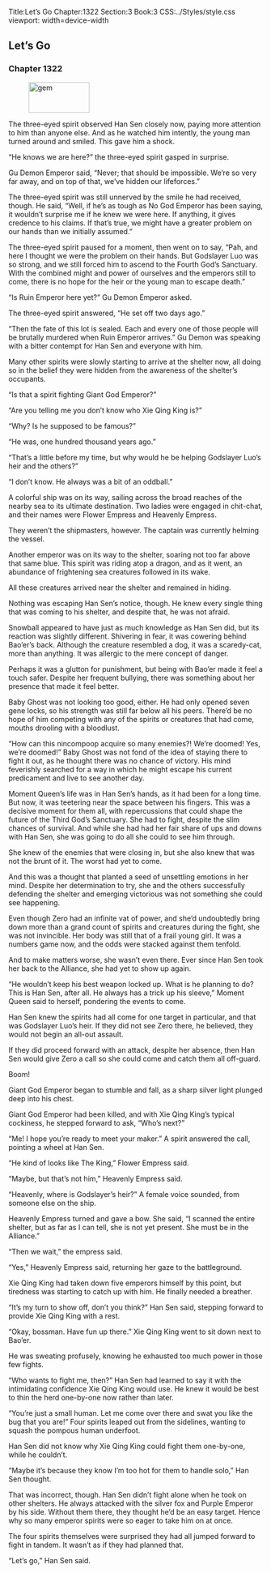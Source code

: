 Title:Let’s Go 
Chapter:1322 
Section:3 
Book:3 
CSS:../Styles/style.css 
viewport: width=device-width
  
## Let’s Go
### Chapter 1322 
<figure>
	<img src="../Images/gem.gif" alt="gem" id="gem" width="120" height="60" />
</figure>
  

  
  The three-eyed spirit observed Han Sen closely now, paying more attention to him than anyone else. And as he watched him intently, the young man turned around and smiled. This gave him a shock.

“He knows we are here?” the three-eyed spirit gasped in surprise.

Gu Demon Emperor said, “Never; that should be impossible. We’re so very far away, and on top of that, we’ve hidden our lifeforces.”

The three-eyed spirit was still unnerved by the smile he had received, though. He said, “Well, if he’s as tough as No God Emperor has been saying, it wouldn’t surprise me if he knew we were here. If anything, it gives credence to his claims. If that’s true, we might have a greater problem on our hands than we initially assumed.”

The three-eyed spirit paused for a moment, then went on to say, “Pah, and here I thought we were the problem on their hands. But Godslayer Luo was so strong, and we still forced him to ascend to the Fourth God’s Sanctuary. With the combined might and power of ourselves and the emperors still to come, there is no hope for the heir or the young man to escape death.”

“Is Ruin Emperor here yet?” Gu Demon Emperor asked.

The three-eyed spirit answered, “He set off two days ago.”

“Then the fate of this lot is sealed. Each and every one of those people will be brutally murdered when Ruin Emperor arrives.” Gu Demon was speaking with a bitter contempt for Han Sen and everyone with him.

Many other spirits were slowly starting to arrive at the shelter now, all doing so in the belief they were hidden from the awareness of the shelter’s occupants.

“Is that a spirit fighting Giant God Emperor?”

“Are you telling me you don’t know who Xie Qing King is?”

“Why? Is he supposed to be famous?”

“He was, one hundred thousand years ago.”

“That’s a little before my time, but why would he be helping Godslayer Luo’s heir and the others?”

“I don’t know. He always was a bit of an oddball.”

A colorful ship was on its way, sailing across the broad reaches of the nearby sea to its ultimate destination. Two ladies were engaged in chit-chat, and their names were Flower Empress and Heavenly Empress.

They weren’t the shipmasters, however. The captain was currently helming the vessel.

Another emperor was on its way to the shelter, soaring not too far above that same blue. This spirit was riding atop a dragon, and as it went, an abundance of frightening sea creatures followed in its wake.

All these creatures arrived near the shelter and remained in hiding.

Nothing was escaping Han Sen’s notice, though. He knew every single thing that was coming to his shelter, and despite that, he was not afraid.

Snowball appeared to have just as much knowledge as Han Sen did, but its reaction was slightly different. Shivering in fear, it was cowering behind Bao’er’s back. Although the creature resembled a dog, it was a scaredy-cat, more than anything. It was allergic to the mere concept of danger.

Perhaps it was a glutton for punishment, but being with Bao’er made it feel a touch safer. Despite her frequent bullying, there was something about her presence that made it feel better.

Baby Ghost was not looking too good, either. He had only opened seven gene locks, so his strength was still far below all his peers. There’d be no hope of him competing with any of the spirits or creatures that had come, mouths drooling with a bloodlust.

“How can this nincompoop acquire so many enemies?! We’re doomed! Yes, we’re doomed!” Baby Ghost was not fond of the idea of staying there to fight it out, as he thought there was no chance of victory. His mind feverishly searched for a way in which he might escape his current predicament and live to see another day.

Moment Queen’s life was in Han Sen’s hands, as it had been for a long time. But now, it was teetering near the space between his fingers. This was a decisive moment for them all, with repercussions that could shape the future of the Third God’s Sanctuary. She had to fight, despite the slim chances of survival. And while she had had her fair share of ups and downs with Han Sen, she was going to do all she could to see him through.

She knew of the enemies that were closing in, but she also knew that was not the brunt of it. The worst had yet to come.

And this was a thought that planted a seed of unsettling emotions in her mind. Despite her determination to try, she and the others successfully defending the shelter and emerging victorious was not something she could see happening.

Even though Zero had an infinite vat of power, and she’d undoubtedly bring down more than a grand count of spirits and creatures during the fight, she was not invincible. Her body was still that of a frail young girl. It was a numbers game now, and the odds were stacked against them tenfold.

And to make matters worse, she wasn’t even there. Ever since Han Sen took her back to the Alliance, she had yet to show up again.

“He wouldn’t keep his best weapon locked up. What is he planning to do? This is Han Sen, after all. He always has a trick up his sleeve,” Moment Queen said to herself, pondering the events to come.

Han Sen knew the spirits had all come for one target in particular, and that was Godslayer Luo’s heir. If they did not see Zero there, he believed, they would not begin an all-out assault.

If they did proceed forward with an attack, despite her absence, then Han Sen would give Zero a call so she could come and catch them all off-guard.

Boom!

Giant God Emperor began to stumble and fall, as a sharp silver light plunged deep into his chest.

Giant God Emperor had been killed, and with Xie Qing King’s typical cockiness, he stepped forward to ask, “Who’s next?”

“Me! I hope you’re ready to meet your maker.” A spirit answered the call, pointing a wheel at Han Sen.

“He kind of looks like The King,” Flower Empress said.

“Maybe, but that’s not him,” Heavenly Empress said.

“Heavenly, where is Godslayer’s heir?” A female voice sounded, from someone else on the ship.

Heavenly Empress turned and gave a bow. She said, “I scanned the entire shelter, but as far as I can tell, she is not yet present. She must be in the Alliance.”

“Then we wait,” the empress said.

“Yes,” Heavenly Empress said, returning her gaze to the battleground.

Xie Qing King had taken down five emperors himself by this point, but tiredness was starting to catch up with him. He finally needed a breather.

“It’s my turn to show off, don’t you think?” Han Sen said, stepping forward to provide Xie Qing King with a rest.

“Okay, bossman. Have fun up there.” Xie Qing King went to sit down next to Bao’er.

He was sweating profusely, knowing he exhausted too much power in those few fights.

“Who wants to fight me, then?” Han Sen had learned to say it with the intimidating confidence Xie Qing King would use. He knew it would be best to thin the herd one-by-one now rather than later.

“You’re just a small human. Let me come over there and swat you like the bug that you are!” Four spirits leaped out from the sidelines, wanting to squash the pompous human underfoot.

Han Sen did not know why Xie Qing King could fight them one-by-one, while he couldn’t.

“Maybe it’s because they know I’m too hot for them to handle solo,” Han Sen thought.

That was incorrect, though. Han Sen didn’t fight alone when he took on other shelters. He always attacked with the silver fox and Purple Emperor by his side. Without them there, they thought he’d be an easy target. Hence why so many emperor spirits were so eager to take him on at once.

The four spirits themselves were surprised they had all jumped forward to fight in tandem. It wasn’t as if they had planned that.

“Let’s go,” Han Sen said.
